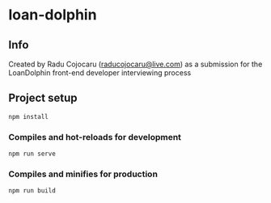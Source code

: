 # loan-dolphin

## Info
Created by Radu Cojocaru (raducojocaru@live.com) as a submission for the LoanDolphin front-end developer interviewing process

## Project setup
```
npm install
```

### Compiles and hot-reloads for development
```
npm run serve
```

### Compiles and minifies for production
```
npm run build
```
